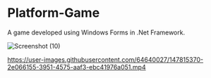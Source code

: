 # Platform-Game
A game developed using Windows Forms in .Net Framework.

![Screenshot (10)](https://user-images.githubusercontent.com/64640027/147814501-10918a25-4a5c-411b-95f7-14cf80bfc02f.png)


https://user-images.githubusercontent.com/64640027/147815370-2e066155-3951-4575-aaf3-ebc41976a051.mp4

